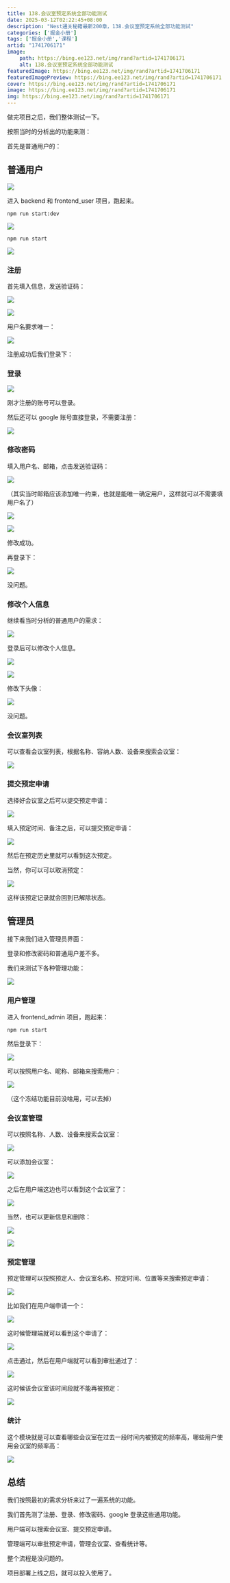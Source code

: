 ```yaml
---
title: 138.会议室预定系统全部功能测试
date: 2025-03-12T02:22:45+08:00
description: "Nest通关秘籍最新200章，138.会议室预定系统全部功能测试"
categories: ['掘金小册']
tags: ['掘金小册','课程']
artid: "1741706171"
image:
    path: https://bing.ee123.net/img/rand?artid=1741706171
    alt: 138.会议室预定系统全部功能测试
featuredImage: https://bing.ee123.net/img/rand?artid=1741706171
featuredImagePreview: https://bing.ee123.net/img/rand?artid=1741706171
cover: https://bing.ee123.net/img/rand?artid=1741706171
image: https://bing.ee123.net/img/rand?artid=1741706171
img: https://bing.ee123.net/img/rand?artid=1741706171
---
```


做完项目之后，我们整体测试一下。

按照当时的分析出的功能来测：

首先是普通用户的：

## 普通用户

![](https://p6-juejin.byteimg.com/tos-cn-i-k3u1fbpfcp/906d4fbf82004b8d98db97b4fcf85086~tplv-k3u1fbpfcp-watermark.image?)

进入 backend 和 frontend_user 项目，跑起来。

```
npm run start:dev
```
![](https://p6-juejin.byteimg.com/tos-cn-i-k3u1fbpfcp/3f4784bdb1a04eb6b1e7a508959031a7~tplv-k3u1fbpfcp-jj-mark:0:0:0:0:q75.image#?w=2152&h=1072&s=638868&e=png&b=181818)

```
npm run start
```
![](https://p6-juejin.byteimg.com/tos-cn-i-k3u1fbpfcp/60145470bf694af5975acc50b4e53ba1~tplv-k3u1fbpfcp-jj-mark:0:0:0:0:q75.image#?w=1406&h=600&s=102634&e=png&b=181818)

### 注册

首先填入信息，发送验证码：

![](https://p3-juejin.byteimg.com/tos-cn-i-k3u1fbpfcp/3856408b127642dc9dde22efbcbeb623~tplv-k3u1fbpfcp-jj-mark:0:0:0:0:q75.image#?w=1748&h=1566&s=166573&e=png&b=ffffff)

![](https://p9-juejin.byteimg.com/tos-cn-i-k3u1fbpfcp/51a11cd922054046815562efc65a6234~tplv-k3u1fbpfcp-jj-mark:0:0:0:0:q75.image#?w=712&h=408&s=70522&e=png&b=fdfdfd)

用户名要求唯一：

![](https://p3-juejin.byteimg.com/tos-cn-i-k3u1fbpfcp/426e63a68f1b4745b0db79206d22db23~tplv-k3u1fbpfcp-jj-mark:0:0:0:0:q75.image#?w=2114&h=1712&s=334833&e=gif&f=39&b=fefefe)

注册成功后我们登录下：

### 登录

![](https://p3-juejin.byteimg.com/tos-cn-i-k3u1fbpfcp/fc1d16b98fed43279d623faa81d4a58c~tplv-k3u1fbpfcp-jj-mark:0:0:0:0:q75.image#?w=2414&h=1728&s=330704&e=gif&f=28&b=fefefe)

刚才注册的账号可以登录。

然后还可以 google 账号直接登录，不需要注册：

![](https://p1-juejin.byteimg.com/tos-cn-i-k3u1fbpfcp/23d67cf68fba4bcdadfbd2b9532c2b52~tplv-k3u1fbpfcp-jj-mark:0:0:0:0:q75.image#?w=2422&h=1578&s=865875&e=gif&f=46&b=fefefe)

### 修改密码

填入用户名、邮箱，点击发送验证码：

![](https://p9-juejin.byteimg.com/tos-cn-i-k3u1fbpfcp/e3d5948d209041c9a2f53da9bf7b540f~tplv-k3u1fbpfcp-jj-mark:0:0:0:0:q75.image#?w=2156&h=1426&s=155954&e=png&b=fefefe)

（其实当时邮箱应该添加唯一约束，也就是能唯一确定用户，这样就可以不需要填用户名了）

![](https://p9-juejin.byteimg.com/tos-cn-i-k3u1fbpfcp/b7330d6219b84ec59404421ab1bb8049~tplv-k3u1fbpfcp-jj-mark:0:0:0:0:q75.image#?w=726&h=434&s=72339&e=png&b=fdfdfd)

![](https://p9-juejin.byteimg.com/tos-cn-i-k3u1fbpfcp/2ba6b0617e3d42c0a6fb121e42b93e77~tplv-k3u1fbpfcp-jj-mark:0:0:0:0:q75.image#?w=2096&h=1356&s=324450&e=gif&f=36&b=fefefe)

修改成功。

再登录下：

![](https://p1-juejin.byteimg.com/tos-cn-i-k3u1fbpfcp/aab66274abe341008e9770f1b74a3c5b~tplv-k3u1fbpfcp-jj-mark:0:0:0:0:q75.image#?w=2422&h=1444&s=303842&e=gif&f=15&b=fefefe)

没问题。

### 修改个人信息

继续看当时分析的普通用户的需求：

![](https://p1-juejin.byteimg.com/tos-cn-i-k3u1fbpfcp/9596890a69e44ce7956ad0667e000468~tplv-k3u1fbpfcp-watermark.image?)

登录后可以修改个人信息。

![](https://p1-juejin.byteimg.com/tos-cn-i-k3u1fbpfcp/ff5a8d86b0df474486c008efb3a2c627~tplv-k3u1fbpfcp-jj-mark:0:0:0:0:q75.image#?w=2672&h=1520&s=192718&e=png&b=fefefe)

![](https://p9-juejin.byteimg.com/tos-cn-i-k3u1fbpfcp/e581fdc9ed8343ac938addb9947687e9~tplv-k3u1fbpfcp-jj-mark:0:0:0:0:q75.image#?w=776&h=452&s=74530&e=png&b=fdfdfd)

修改下头像：

![](https://p6-juejin.byteimg.com/tos-cn-i-k3u1fbpfcp/d8d4719687274f708ca79518992f95a7~tplv-k3u1fbpfcp-jj-mark:0:0:0:0:q75.image#?w=2600&h=1598&s=1185259&e=gif&f=34&b=fdfdfd)

没问题。

### 会议室列表

可以查看会议室列表，根据名称、容纳人数、设备来搜索会议室：

![](https://p6-juejin.byteimg.com/tos-cn-i-k3u1fbpfcp/278ea29cacf748bc8615a574c55db54d~tplv-k3u1fbpfcp-jj-mark:0:0:0:0:q75.image#?w=2776&h=1410&s=467128&e=gif&f=45&b=fdfdfd)

### 提交预定申请

选择好会议室之后可以提交预定申请：

![](https://p6-juejin.byteimg.com/tos-cn-i-k3u1fbpfcp/43208b02c0fe415aa5590a2ad6fd8a79~tplv-k3u1fbpfcp-jj-mark:0:0:0:0:q75.image#?w=2600&h=1398&s=885508&e=gif&f=50&b=fdfdfd)

填入预定时间、备注之后，可以提交预定申请：

![](https://p1-juejin.byteimg.com/tos-cn-i-k3u1fbpfcp/89bf7881f64c4981a7ea1ec274b6ee55~tplv-k3u1fbpfcp-jj-mark:0:0:0:0:q75.image#?w=2452&h=1596&s=536237&e=gif&f=32&b=808080)

然后在预定历史里就可以看到这次预定。

当然，你可以可以取消预定：

![](https://p1-juejin.byteimg.com/tos-cn-i-k3u1fbpfcp/884b4e8a2029458b9546b0e28a471535~tplv-k3u1fbpfcp-jj-mark:0:0:0:0:q75.image#?w=2788&h=1434&s=295111&e=gif&f=26&b=fdfdfd)

这样该预定记录就会回到已解除状态。

## 管理员

接下来我们进入管理员界面：

登录和修改密码和普通用户差不多。

我们来测试下各种管理功能：

![](https://p3-juejin.byteimg.com/tos-cn-i-k3u1fbpfcp/e4d405db23da46e2982f7b4404c2125a~tplv-k3u1fbpfcp-watermark.image?)

### 用户管理

进入 frontend_admin 项目，跑起来：

```
npm run start
```
然后登录下：

![](https://p6-juejin.byteimg.com/tos-cn-i-k3u1fbpfcp/d8ece3c186db472389767e346add0c66~tplv-k3u1fbpfcp-jj-mark:0:0:0:0:q75.image#?w=2736&h=1596&s=305212&e=gif&f=19&b=fefefe)

可以按照用户名、昵称、邮箱来搜索用户：

![](https://p6-juejin.byteimg.com/tos-cn-i-k3u1fbpfcp/b819698f58dc4e3b91134b5b4c449a68~tplv-k3u1fbpfcp-jj-mark:0:0:0:0:q75.image#?w=3028&h=1916&s=2783178&e=gif&f=50&b=fdfdfd)

（这个冻结功能目前没啥用，可以去掉）

### 会议室管理

可以按照名称、人数、设备来搜索会议室：

![](https://p1-juejin.byteimg.com/tos-cn-i-k3u1fbpfcp/014e8e6bee9b44af8194db4261882ad0~tplv-k3u1fbpfcp-jj-mark:0:0:0:0:q75.image#?w=3042&h=1480&s=404314&e=gif&f=50&b=fefefe)

可以添加会议室：

![](https://p6-juejin.byteimg.com/tos-cn-i-k3u1fbpfcp/8d7778c6d157477289d1c9b177afb13e~tplv-k3u1fbpfcp-jj-mark:0:0:0:0:q75.image#?w=2624&h=1484&s=639180&e=gif&f=43&b=808080)

之后在用户端这边也可以看到这个会议室了：

![](https://p3-juejin.byteimg.com/tos-cn-i-k3u1fbpfcp/11a005e5108043e293901d6c0fa64f30~tplv-k3u1fbpfcp-jj-mark:0:0:0:0:q75.image#?w=2924&h=1330&s=266377&e=png&b=fefefe)

当然，也可以更新信息和删除：

![](https://p9-juejin.byteimg.com/tos-cn-i-k3u1fbpfcp/257a71e1cc7c42728c158aaddc86c21c~tplv-k3u1fbpfcp-jj-mark:0:0:0:0:q75.image#?w=3046&h=1596&s=1125394&e=gif&f=37&b=fdfdfd)

![](https://p9-juejin.byteimg.com/tos-cn-i-k3u1fbpfcp/b48a63f968d6457db958c9c6af3a7ea2~tplv-k3u1fbpfcp-jj-mark:0:0:0:0:q75.image#?w=3346&h=1610&s=448554&e=gif&f=22&b=fefefe)

### 预定管理

预定管理可以按照预定人、会议室名称、预定时间、位置等来搜索预定申请：

![](https://p1-juejin.byteimg.com/tos-cn-i-k3u1fbpfcp/6eccc9d9a9b54cf0ab4c7a3583e0eb54~tplv-k3u1fbpfcp-jj-mark:0:0:0:0:q75.image#?w=3452&h=1774&s=616005&e=gif&f=50&b=fdfdfd)

比如我们在用户端申请一个：

![](https://p1-juejin.byteimg.com/tos-cn-i-k3u1fbpfcp/69432a2207724c71969627aa211fbfc1~tplv-k3u1fbpfcp-jj-mark:0:0:0:0:q75.image#?w=2872&h=1652&s=707361&e=gif&f=32&b=808080)

这时候管理端就可以看到这个申请了：

![](https://p3-juejin.byteimg.com/tos-cn-i-k3u1fbpfcp/00d6b603020f46e3bea4af0d35a8a80d~tplv-k3u1fbpfcp-jj-mark:0:0:0:0:q75.image#?w=3366&h=1284&s=243753&e=png&b=fefefe)

点击通过，然后在用户端就可以看到审批通过了：

![](https://p1-juejin.byteimg.com/tos-cn-i-k3u1fbpfcp/e69192427c674ecbb689a1144ff5ddf2~tplv-k3u1fbpfcp-jj-mark:0:0:0:0:q75.image#?w=3386&h=1318&s=685815&e=gif&f=43&b=fdfdfd)

这时候该会议室该时间段就不能再被预定：

![](https://p6-juejin.byteimg.com/tos-cn-i-k3u1fbpfcp/5435ed8d3204422aa9f39f12b43b25f2~tplv-k3u1fbpfcp-jj-mark:0:0:0:0:q75.image#?w=2820&h=1592&s=275530&e=gif&f=20&b=7f7f7f)

### 统计

这个模块就是可以查看哪些会议室在过去一段时间内被预定的频率高，哪些用户使用会议室的频率高：

![](https://p9-juejin.byteimg.com/tos-cn-i-k3u1fbpfcp/ca82f204bc81408b97094b2e4993f5c0~tplv-k3u1fbpfcp-jj-mark:0:0:0:0:q75.image#?w=2724&h=1808&s=1662036&e=gif&f=50&b=fefefe)

## 总结

我们按照最初的需求分析来过了一遍系统的功能。

我们首先测了注册、登录、修改密码、google 登录这些通用功能。

用户端可以搜索会议室、提交预定申请。

管理端可以审批预定申请，管理会议室、查看统计等。

整个流程是没问题的。

项目部署上线之后，就可以投入使用了。
